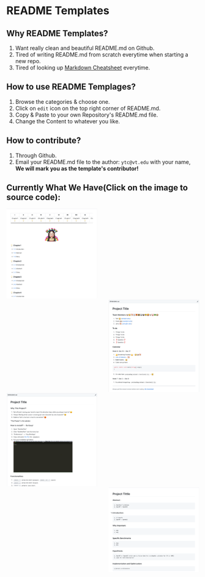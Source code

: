 # README Templates

## Why README Templates?
1. Want really clean and beautiful README.md on Github.
2. Tired of writing README.md from scratch everytime when starting a new repo.
3. Tired of looking up [Markdown Cheatsheet](https://github.com/adam-p/markdown-here/wiki/Markdown-Cheatsheet) everytime. 

## How to use README Templages?
1. Browse the categories & choose one.
2. Click on ```edit``` icon on the top right corner of README.md.
3. Copy & Paste to your own Repository's README.md file.
4. Change the Content to whatever you like.

## How to contribute?
1. Through Github.
2. Email your README.md file to the author: ```ytc@vt.edu``` with your name, <br/>
   <b>We will mark you as the template's contributor!</b>

## Currently What We Have(Click on the image to source code):
<div align="left">
   <a href="https://github.com/OwenYing/README-Templates/blob/master/Book/README.md">
    <img src="./resources/examples/Book1.png" width="47%">
</div> 
<div align="right">
   <a href="https://github.com/OwenYing/README-Templates/blob/master/Calendar/README.md">
    <img src="./resources/examples/Calendar1.png" width="47%">
</div>
<div align="left">
   <a href="https://github.com/OwenYing/README-Templates/blob/master/Personal%20Projects/README.md">
    <img src="./resources/examples/PersonalProject1.png" width="47%">
</div> 
<div align="right">
   <a href="https://github.com/OwenYing/README-Templates/blob/master/Personal%20Projects/Schoole_Project.md">
    <img src="./resources/examples/PersonalProject2.png" width="47%">
</div>
 
